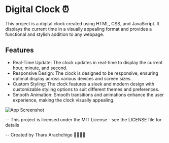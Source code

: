 
# Digital Clock ⏰


This project is a digital clock created using HTML, CSS, and JavaScript. It displays the current time in a visually appealing format and provides a functional and stylish addition to any webpage.

## Features

- Real-Time Update: The clock updates in real-time to display the current hour, minute, and second.
- Responsive Design: The clock is designed to be responsive, ensuring optimal display across various devices and screen sizes.
- Custom Styling: The clock features a sleek and modern design with customizable styling options to suit different themes and preferences.
- Smooth Animation: Smooth transitions and animations enhance the user experience, making the clock visually appealing.


![App Screenshot](https://imgur.com/hqxIT8V.png)

-- This project is licensed under the MIT License - see the LICENSE file for details

-- Created by Tharu Arachchige 🧑🏻‍💻🦇 


